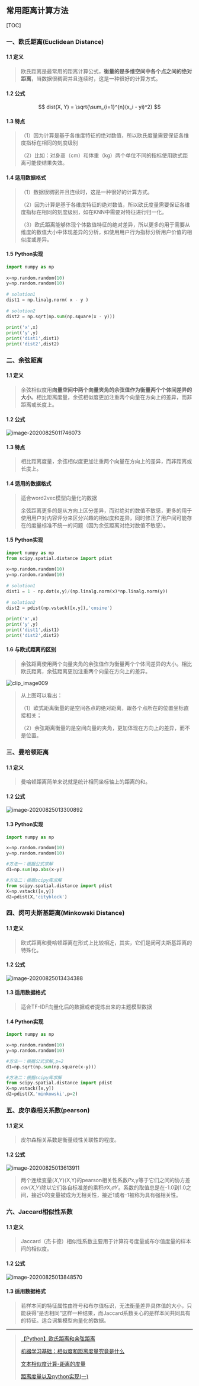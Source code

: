 ## 常用距离计算方法

[TOC]



### 一、欧氏距离(Euclidean Distance)

#### 1.1 定义

> 欧氏距离是最常用的距离计算公式，**衡量的是多维空间中各个点之间的绝对距离**，当数据很稠密并且连续时，这是一种很好的计算方式。

#### 1.2 公式

$$
dist(X, Y) = \sqrt{\sum_{i=1}^{n}(x_i - yi)^2}
$$

#### 1.3 特点

> （1）因为计算是基于各维度特征的绝对数值，所以欧氏度量需要保证各维度指标在相同的刻度级别
>
> （2）比如：对身高（cm）和体重（kg）两个单位不同的指标使用欧式距离可能使结果失效。

#### 1.4 适用数据格式

> （1）数据很稠密并且连续时，这是一种很好的计算方式。
>
> （2）因为计算是基于各维度特征的绝对数值，所以欧氏度量需要保证各维度指标在相同的刻度级别，如在KNN中需要对特征进行归一化。
>
> （3）欧氏距离能够体现个体数值特征的绝对差异，所以更多的用于需要从维度的数值大小中体现差异的分析，如使用用户行为指标分析用户价值的相似度或差异。

#### 1.5 Python实现

```python
import numpy as np
 
x=np.random.random(10)
y=np.random.random(10)
 
# solution1
dist1 = np.linalg.norm( x - y )
 
# solution2
dist2 = np.sqrt(np.sum(np.square(x - y)))  
 
print('x',x)
print('y',y)
print('dist1',dist1)
print('dist2',dist2)
```

### 二、余弦距离

#### 1.1 定义

> 余弦相似度用**向量空间中两个向量夹角的余弦值作为衡量两个个体间差异的大小**。相比距离度量，余弦相似度更加注重两个向量在方向上的差异，而非距离或长度上。

#### 1.2 公式

![image-20200825011746073](/Users/ssh/Documents/private/project/github/programmer-learning-notes/nlp/distance_method/常用距离计算方法.assets/image-20200825011746073.png)

#### 1.3 特点

> 相比距离度量，余弦相似度更加注重两个向量在方向上的差异，而非距离或长度上。

#### 1.4 适用的数据格式

> 适合word2vec模型向量化的数据
>
> 余弦距离更多的是从方向上区分差异，而对绝对的数值不敏感，更多的用于使用用户对内容评分来区分兴趣的相似度和差异，同时修正了用户间可能存在的度量标准不统一的问题（因为余弦距离对绝对数值不敏感）。

#### 1.5 Python实现

```python
import numpy as np
from scipy.spatial.distance import pdist
 
x=np.random.random(10)
y=np.random.random(10)
 
# solution1
dist1 = 1 - np.dot(x,y)/(np.linalg.norm(x)*np.linalg.norm(y))
 
# solution2
dist2 = pdist(np.vstack([x,y]),'cosine')
 
print('x',x)
print('y',y)
print('dist1',dist1)
print('dist2',dist2)
```

#### 1.6 与欧式距离的区别

> 余弦距离使用两个向量夹角的余弦值作为衡量两个个体间差异的大小。相比欧氏距离，余弦距离更加注重两个向量在方向上的差异。

![clip_image009](http://images.cnitblog.com/blog/407700/201306/28144620-099ab1aaff8a4d139a2157f1eaf13d0b.jpg)



> 从上图可以看出：
>
> ​	（1）欧式距离衡量的是空间各点的绝对距离，跟各个点所在的位置坐标直接相关；
>
> ​	（2）余弦距离衡量的是空间向量的夹角，更加体现在方向上的差异，而不是位置。

### 三、曼哈顿距离

#### 1.1 定义

> 曼哈顿距离简单来说就是统计相同坐标轴上的距离的和。

#### 1.2 公式

![image-20200825013300892](/Users/ssh/Documents/private/project/github/programmer-learning-notes/nlp/distance_method/常用距离计算方法.assets/image-20200825013300892.png)

#### 1.3 Python实现

```python
import numpy as np

x=np.random.random(10)
y=np.random.random(10)

#方法一：根据公式求解
d1=np.sum(np.abs(x-y))

#方法二：根据scipy库求解
from scipy.spatial.distance import pdist
X=np.vstack([x,y])
d2=pdist(X,'cityblock')
```



### 四、闵可夫斯基距离(Minkowski Distance)

#### 1.1 定义

> 欧式距离和曼哈顿距离在形式上比较相近，其实，它们是闵可夫斯基距离的特殊化。

#### 1.2 公式

![image-20200825013434388](/Users/ssh/Documents/private/project/github/programmer-learning-notes/nlp/distance_method/常用距离计算方法.assets/image-20200825013434388.png)

#### 1.3 适用数据格式

> 适合TF-IDF向量化后的数据或者提炼出来的主题模型数据

#### 1.4 Python实现

```python
import numpy as np

x=np.random.random(10)
y=np.random.random(10)

#方法一：根据公式求解,p=2
d1=np.sqrt(np.sum(np.square(x-y)))

#方法二：根据scipy库求解
from scipy.spatial.distance import pdist
X=np.vstack([x,y])
d2=pdist(X,'minkowski',p=2)
```



### 五、皮尔森相关系数(pearson)

#### 1.1 定义

> 皮尔森相关系数是衡量线性关联性的程度。

#### 1.2 公式

![image-20200825013613911](/Users/ssh/Documents/private/project/github/programmer-learning-notes/nlp/distance_method/常用距离计算方法.assets/image-20200825013613911.png)

> 两个连续变量(𝑋,𝑌)(X,Y)的pearson相关性系数𝑃x,y等于它们之间的协方差𝑐𝑜𝑣(𝑋,𝑌)除以它们各自标准差的乘积𝜎X,𝜎𝑌。系数的取值总是在-1.0到1.0之间，接近0的变量被成为无相关性，接近1或者-1被称为具有强相关性。

### 六、Jaccard相似性系数

#### 1.1 定义

> Jaccard（杰卡德）相似性系数主要用于计算符号度量或布尔值度量的样本间的相似度。

#### 1.2 公式

![image-20200825013848570](/Users/ssh/Documents/private/project/github/programmer-learning-notes/nlp/distance_method/常用距离计算方法.assets/image-20200825013848570.png)

#### 1.3 适用数据格式

> 若样本间的特征属性由符号和布尔值标识，无法衡量差异具体值的大小，只能获得“是否相同”这样一种结果，而Jaccard系数关心的是样本间共同具有的特征。适合词集模型向量化的数据。



------

> [【Python】欧氏距离和余弦距离](https://blog.csdn.net/mr_evanchen/article/details/77511312)
>
> [机器学习基础：相似度和距离度量究竟是什么](https://baijiahao.baidu.com/s?id=1646892223702543354&wfr=spider&for=pc)
>
> [文本相似度计算-距离的度量](https://www.cnblogs.com/huangyc/p/9786731.html)
>
> [距离度量以及python实现(一)](https://www.cnblogs.com/wyuzl/p/7867979.html)

